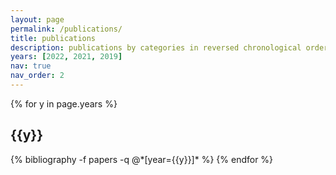 ```yaml
---
layout: page
permalink: /publications/
title: publications
description: publications by categories in reversed chronological order. generated by jekyll-scholar.
years: [2022, 2021, 2019]
nav: true
nav_order: 2
---
```


<div class="publications">

{% for y in page.years %}
  <h2 class="year">{{y}}</h2>
  {% bibliography -f papers -q @*[year={{y}}]* %}
{% endfor %}

</div>
